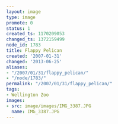 ```yaml
---
layout: image
type: image
promote: 0
status: 1
created_ts: 1170209053
changed_ts: 1372159499
node_id: 1783
title: Flappy Pelican
created: '2007-01-31'
changed: '2013-06-25'
aliases:
- "/2007/01/31/flappy_pelican/"
- "/node/1783/"
permalink: "/2007/01/31/flappy_pelican/"
tags:
- Wellington Zoo
images:
- src: image/images/IMG_3387.JPG
  name: IMG_3387.JPG
---
```


